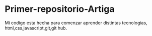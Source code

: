 # Primer-repositorio-Artiga
Mi codigo esta hecha para comenzar aprender distintas tecnologias, html,css,javascript,git,git hub.
